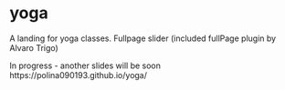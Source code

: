 # yoga
A landing for yoga classes. Fullpage slider (included fullPage plugin by Alvaro Trigo)
<p>In progress - another slides will be soon
https://polina090193.github.io/yoga/
